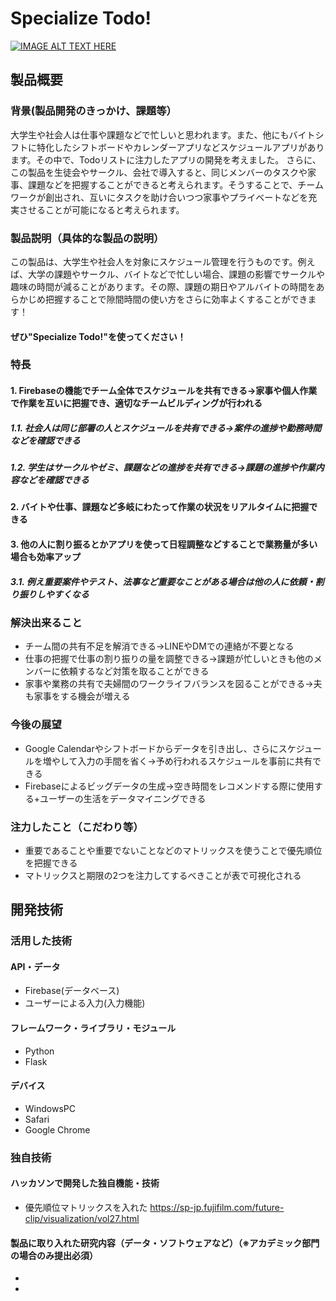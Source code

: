 # Specialize Todo!

[![IMAGE ALT TEXT HERE](https://jphacks.com/wp-content/uploads/2023/07/JPHACKS2023_ogp.png)](https://www.youtube.com/watch?v=yYRQEdfGjEg)

## 製品概要
### 背景(製品開発のきっかけ、課題等）
大学生や社会人は仕事や課題などで忙しいと思われます。また、他にもバイトシフトに特化したシフトボードやカレンダーアプリなどスケジュールアプリがあります。その中で、Todoリストに注力したアプリの開発を考えました。
さらに、この製品を生徒会やサークル、会社で導入すると、同じメンバーのタスクや家事、課題などを把握することができると考えられます。そうすることで、チームワークが創出され、互いにタスクを助け合いつつ家事やプライベートなどを充実させることが可能になると考えられます。

### 製品説明（具体的な製品の説明）
この製品は、大学生や社会人を対象にスケジュール管理を行うものです。例えば、大学の課題やサークル、バイトなどで忙しい場合、課題の影響でサークルや趣味の時間が減ることがあります。その際、課題の期日やアルバイトの時間をあらかじめ把握することで隙間時間の使い方をさらに効率よくすることができます！

#### ぜひ"Specialize Todo!"を使ってください！

### 特長
#### 1. Firebaseの機能でチーム全体でスケジュールを共有できる→家事や個人作業で作業を互いに把握でき、適切なチームビルディングが行われる
##### 1.1. 社会人は同じ部署の人とスケジュールを共有できる→案件の進捗や勤務時間などを確認できる
##### 1.2. 学生はサークルやゼミ、課題などの進捗を共有できる→課題の進捗や作業内容などを確認できる

#### 2. バイトや仕事、課題など多岐にわたって作業の状況をリアルタイムに把握できる

#### 3. 他の人に割り振るとかアプリを使って日程調整などすることで業務量が多い場合も効率アップ
##### 3.1. 例え重要案件やテスト、法事など重要なことがある場合は他の人に依頼・割り振りしやすくなる

### 解決出来ること
* チーム間の共有不足を解消できる→LINEやDMでの連絡が不要となる
* 仕事の把握で仕事の割り振りの量を調整できる→課題が忙しいときも他のメンバーに依頼するなど対策を取ることができる
* 家事や業務の共有で夫婦間のワークライフバランスを図ることができる→夫も家事をする機会が増える

### 今後の展望
* Google Calendarやシフトボードからデータを引き出し、さらにスケジュールを増やして入力の手間を省く→予め行われるスケジュールを事前に共有できる
* Firebaseによるビッグデータの生成→空き時間をレコメンドする際に使用する+ユーザーの生活をデータマイニングできる

### 注力したこと（こだわり等）
* 重要であることや重要でないことなどのマトリックスを使うことで優先順位を把握できる
* マトリックスと期限の2つを注力してするべきことが表で可視化される

## 開発技術
### 活用した技術
#### API・データ
* Firebase(データベース)
* ユーザーによる入力(入力機能)

#### フレームワーク・ライブラリ・モジュール
* Python
* Flask

#### デバイス
* WindowsPC
* Safari
* Google Chrome

### 独自技術
#### ハッカソンで開発した独自機能・技術
* 優先順位マトリックスを入れた https://sp-jp.fujifilm.com/future-clip/visualization/vol27.html

#### 製品に取り入れた研究内容（データ・ソフトウェアなど）（※アカデミック部門の場合のみ提出必須）
* 
* 
